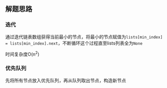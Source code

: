 ## 解题思路

### 迭代

通过迭代链表数组获得当前最小的节点，将最小的节点赋值为`lists[min_index] = lists[min_index].next`，不断循环这个过程直至lists列表全为`None`

时间复杂度O(n<sup>2</sup>)


### 优先队列

先将所有节点放入优先队列，再从队列取出节点，构造新节点
